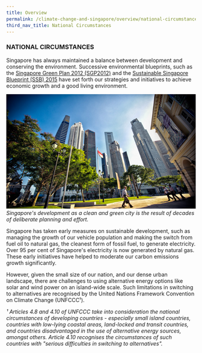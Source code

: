 ```yaml
---
title: Overview
permalink: /climate-change-and-singapore/overview/national-circumstances
third_nav_title: National Circumstances
---
```


### NATIONAL CIRCUMSTANCES  
Singapore has always maintained a balance between development and conserving the environment. Successive environmental blueprints, such as the [<a href="https://www.mewr.gov.sg/grab-our-research/singapore-green-plan-2012" target="_blank">Singapore Green Plan 2012 (SGP2012)</a>](https://www.mewr.gov.sg/grab-our-research/singapore-green-plan-2012) and the [<a href="http://www.sustainablesingapore.gov.sg/" target="_blank">Sustainable Singapore Blueprint (SSB) 2015</a>](http://www.sustainablesingapore.gov.sg/) have set forth our strategies and initiatives to achieve economic growth and a good living environment.

![National Circumstances](/images/national-circumstances.jpg "National Circumstances")
*Singapore's development as a clean and green city is the result of decades of deliberate planning and effort.*

Singapore has taken early measures on sustainable development, such as managing the growth of our vehicle population and making the switch from fuel oil to natural gas, the cleanest form of fossil fuel, to generate electricity. Over 95 per cent of Singapore's electricity is now generated by natural gas. These early initiatives have helped to moderate our carbon emissions growth significantly.

However, given the small size of our nation, and our dense urban landscape, there are challenges to using alternative energy options like solar and wind power on an island-wide scale. Such limitations in switching to alternatives are recognised by the United Nations Framework Convention on Climate Change (UNFCCC¹).  



*¹ Articles 4.8 and 4.10 of UNFCCC take into consideration the national circumstances of developing countries - especially small island countries, countries with low-lying coastal areas, land-locked and transit countries, and countries disadvantaged in the use of alternative energy sources, amongst others. Article 4.10 recognises the circumstances of such countries with "serious difficulties in switching to alternatives".*


